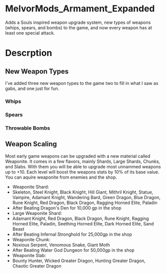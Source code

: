 # MelvorMods_Armament_Expanded
Adds a Souls inspired weapon upgrade system, new types of weapons (whips, spears, and bombs) to the game, and now every weapon has at least one special attack.

# Descrption
## New Weapon Types
I've added three new weapon types to the game two to fill in what I saw as gabs, and one just for fun.
### Whips
### Spears
### Throwable Bombs
## Weapon Scaling
Most early game weapons can be upgraded with a new material called Weaponite. It comes in a few flavors, mainly Shards, Large Shards, Chunks, and Slabs. With them you will be able to upgrade most unnammed weapons up to +10. Each level will boost the weapons stats by 10% of its base value. You can aquire weaponite from enemies and the shop.
 - Weaponite Shard:
  - Skeleton, Steel Knight, Black Knight, Hill Giant, Mithril Knight, Statue, Vampire, Adamant Knight, Wandering Bard, Green Dragon, Blue Dragon, Rune Knight, Red Dragon, Black Dragon, Ragging Horned Elite, Paladin
  - After Beating Dragon's Den for 10,000 gp in the shop
 - Large Weaponite Shard:
  - Adamant Knight, Red Dragon, Black Dragon, Rune Knight, Ragging Horned Elite, Paladin, Seething Horned Elite, Dark Horned Elite, Sand Beast
  - After Beating Infernal Stronghold for 25,000gp in the shop
 - Weaponite Chunk:
  - Noxious Serpent, Venomous Snake, Giant Moth
  - After Beating Water God Dungeon for 50,000gp in the shop
 - Weaponite Slab:
  - Bounty Hunter, Wicked Greater Dragon, Hunting Greater Dragon, Chaotic Greater Dragon